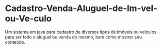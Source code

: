 # Cadastro-Venda-Aluguel-de-Im-vel-ou-Ve-culo
Um sistema em java para cadastro de diversos tipos de imóveis ou veículos para ser feito o aluguel ou venda do mesmo, bem como mostrar seu conteúdo.
